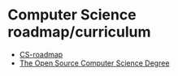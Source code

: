 # Computer Science roadmap/curriculum

* [CS-roadmap](https://github.com/yngz/cs-roadmap)
* [The Open Source Computer Science Degree](https://github.com/ForrestKnight/open-source-cs)
  

